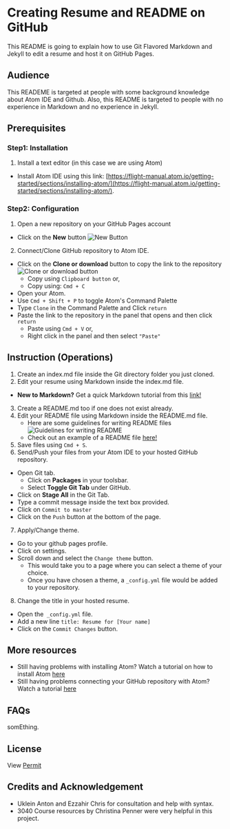 # Creating Resume and README on GitHub
This README is going to explain how to use Git Flavored Markdown and Jekyll to edit a resume and host it on GitHub Pages.
## Audience
This READEME is targeted at people with some background knowledge about Atom IDE and Github. Also, this README is targeted to people with no experience in Markdown and no experience in Jekyll.
## Prerequisites
### Step1: Installation
1. Install a text editor (in this case we are using Atom)
  * Install Atom IDE using this link: [https://flight-manual.atom.io/getting-started/sections/installing-atom/](https://flight-manual.atom.io/getting-started/sections/installing-atom/).

### Step2: Configuration
1. Open a new repository on your GitHub Pages account
  + Click on the **New** button ![New Button](https://github.com/Annasisa01/IsaAnnas.github.io/blob/master/img/image1.15.15%20PM.png)
2. Connect/Clone GitHub repository to Atom IDE.
  + Click on the **Clone or download** button to copy the link to the repository ![Clone or download button](https://github.com/Annasisa01/IsaAnnas.github.io/blob/master/img/Image2.png)
    - Copy using `Clipboard button` or,  
    - Copy using: `Cmd + C`
  + Open your Atom.
  + Use `Cmd + Shift + P` to toggle Atom's Command Palette
  + Type `Clone` in the Command Palette and Click `return`
  + Paste the link to the repository in the panel that opens and then click `return`
    - Paste using `Cmd + V` or,  
    - Right click in the panel and then select `"Paste"`

## Instruction (Operations)
1. Create an index.md file inside the Git directory folder you just cloned.
2. Edit your resume using Markdown inside the index.md file.
  * **New to Markdown?** Get a quick Markdown tutorial from this [link!](https://helloacm.com/markdown-markup-language-quick-tutorial/)
3. Create a README.md too if one does not exist already.
4. Edit your README file using Markdown inside the README.md file.
   * Here are some guidelines for writing README files ![Guidelines for writing README](https://github.com/Annasisa01/IsaAnnas.github.io/blob/master/img/image3.png)
    * Check out an example of a README file [here!](https://github.com/alichtman/stronghold#readme)
5. Save files using `Cmd + S`.
6. Send/Push your files from your Atom IDE to your hosted GitHub repository.
  + Open Git tab.
    - Click on **Packages** in your toolsbar.
    - Select **Toggle Git Tab** under GitHub.
  + Click on **Stage All** in the Git Tab.
  + Type a commit message inside the text box provided.
  +  Click on `Commit to master`
  + Click on the `Push` button at the bottom of the page.
7. Apply/Change theme.
  + Go to your github pages profile.
  + Click on settings.
  + Scroll down and select the `Change theme` button.
    - This would take you to a page where you can select a theme of your choice.
    - Once you have chosen a theme, a `_config.yml` file would be added to your repository.
8. Change the title in your hosted resume.
  + Open the` _config.yml` file.
  + Add a new line `title: Resume for [Your name]`
  + Click on the `Commit Changes` button.
## More resources
* Still having problems with installing Atom? Watch a tutorial on how to install Atom [here](https://www.youtube.com/watch?v=wrKiC3CceYg)
* Still having problems connecting your GitHub repository with Atom? Watch a tutorial [here](https://www.youtube.com/watch?v=7Id1_VfbEKo)
## FAQs
somEthing.
## License
View [Permit](https://github.com/Annasisa01/IsaAnnas.github.io/blob/master/license/license.md)
## Credits and Acknowledgement
  * Uklein Anton and Ezzahir Chris for consultation and help with syntax.  
  * 3040 Course resources by Christina Penner were very helpful in this project.
